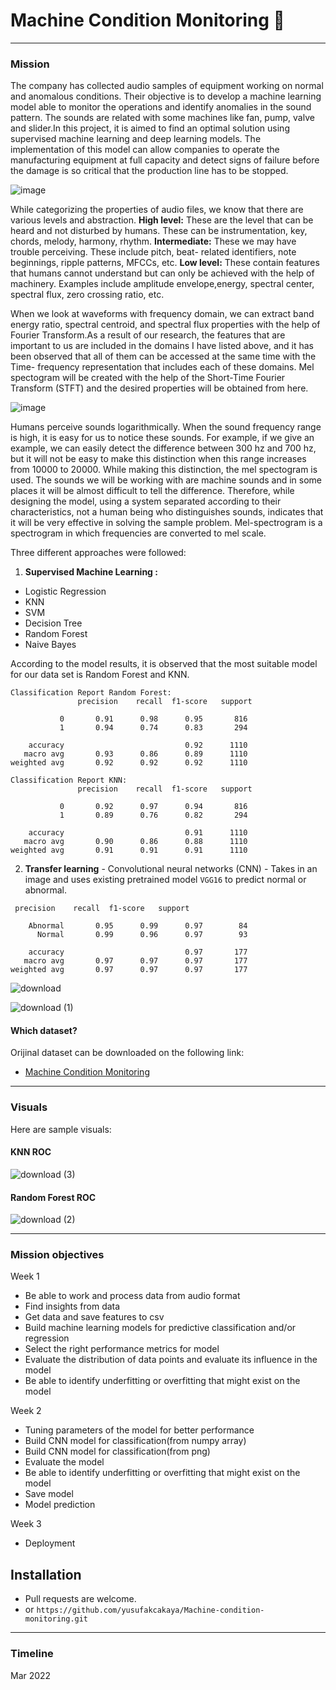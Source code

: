 # Machine Condition Monitoring 🎰

***

### Mission

The company has collected audio samples of equipment working on normal and anomalous conditions. Their objective is to develop a machine learning model able to monitor the operations and identify anomalies in the sound pattern. The sounds are related with some machines like fan, pump, valve and slider.In this project, it is aimed to find an optimal solution using supervised machine learning and deep learning models. The implementation of this model can allow companies to operate the manufacturing equipment at full capacity and detect signs of failure before the damage is so critical that the production line has to be stopped.

![image](https://user-images.githubusercontent.com/46165841/156190888-7140d771-0cb0-4132-a529-a30c04a524cd.png)

While categorizing the properties of audio files, we know that there are various levels and abstraction.
**High level:** These are the level that can be heard and not disturbed by humans. These can be instrumentation, key, chords, melody, harmony, rhythm.
**Intermediate:** These we may have trouble perceiving. These include pitch, beat- related identifiers, note beginnings, ripple patterns, MFCCs, etc.
**Low level:** These contain features that humans cannot understand but can only be achieved with the help of machinery. Examples include amplitude envelope,energy, spectral center, spectral flux, zero crossing ratio, etc.

When we look at waveforms with frequency domain, we can extract band energy ratio, spectral centroid, and spectral flux properties with the help of Fourier Transform.As a result of our research, the features that are important to us are included in the domains I have listed above, and it has been observed that all of them can be accessed at the same time with the Time- frequency representation that includes each of these domains. Mel spectogram will be created with the help of the Short-Time Fourier Transform (STFT) and the desired properties will be obtained from here.

![image](https://user-images.githubusercontent.com/46165841/158340766-f1ef6ee4-12ae-44e9-ab99-494f38e3a11a.png)

Humans perceive sounds logarithmically. When the sound frequency range is high, it is easy for us to notice these sounds. For example, if we give an example, we can easily detect the difference between 300 hz and 700 hz, but it will not be easy to make this distinction when this range increases from 10000 to 20000. While making this distinction, the mel spectogram is used. The sounds we will be working with are machine sounds and in some places it will be almost difficult to tell the difference. Therefore, while designing the model, using a system separated according to their characteristics, not a human being who distinguishes sounds, indicates that it will be very effective in solving the sample problem. Mel-spectrogram is a spectrogram in which frequencies are converted to mel scale.

Three different approaches were followed:

1. **Supervised Machine Learning :**

  - Logistic Regression
  - KNN
  - SVM
  - Decision Tree
  - Random Forest
  - Naive Bayes
  
According to the model results, it is observed that the most suitable model for our data set is Random Forest and KNN.

```
Classification Report Random Forest: 
               precision    recall  f1-score   support

           0       0.91      0.98      0.95       816
           1       0.94      0.74      0.83       294

    accuracy                           0.92      1110
   macro avg       0.93      0.86      0.89      1110
weighted avg       0.92      0.92      0.92      1110

```

```
Classification Report KNN:
               precision    recall  f1-score   support

           0       0.92      0.97      0.94       816
           1       0.89      0.76      0.82       294

    accuracy                           0.91      1110
   macro avg       0.90      0.86      0.88      1110
weighted avg       0.91      0.91      0.91      1110

```




2. **Transfer learning** - Convolutional neural networks (CNN) - Takes in an image and uses existing pretrained model `VGG16` to predict  normal or abnormal.

```
 precision    recall  f1-score   support

    Abnormal       0.95      0.99      0.97        84
      Normal       0.99      0.96      0.97        93

    accuracy                           0.97       177
   macro avg       0.97      0.97      0.97       177
weighted avg       0.97      0.97      0.97       177

```

![download](https://user-images.githubusercontent.com/46165841/158364392-9d835226-d167-4406-8250-8897dcd8152e.png)

![download (1)](https://user-images.githubusercontent.com/46165841/158364417-cbc642d0-7331-4475-85c1-8cfdadbd2a56.png)

#### Which dataset?

Orijinal dataset can be downloaded on the following link:

- [Machine Condition Monitoring](https://zenodo.org/record/3384388#.YFIrNXnvJEY)

***
### Visuals

Here are sample visuals:
#### KNN ROC
![download (3)](https://user-images.githubusercontent.com/46165841/158364490-966e9e18-4a4e-4005-912d-9e2bb2ec1eb3.png)


#### Random Forest ROC
![download (2)](https://user-images.githubusercontent.com/46165841/158364447-cd2793ab-197c-477c-8d3d-247f5470d6e8.png)

***

### Mission objectives

Week 1
- Be able to work and process data from audio format
- Find insights from data
- Get data and save features to csv
- Build machine learning models for predictive classification and/or regression
- Select the right performance metrics for model
- Evaluate the distribution of data points and evaluate its influence in the model
- Be able to identify underfitting or overfitting that might exist on the model

Week 2
- Tuning parameters of the model for better performance
- Build CNN model for classification(from numpy array)
- Build CNN model for classification(from png)
- Evaluate the model
- Be able to identify underfitting or overfitting that might exist on the model
- Save model
- Model prediction

Week 3
- Deployment


## Installation
- Pull requests are welcome.
- or ```https://github.com/yusufakcakaya/Machine-condition-monitoring.git```


***
### Timeline
Mar 2022


